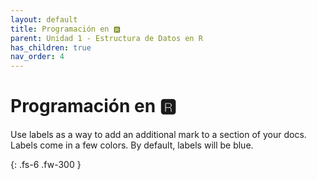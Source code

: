 ```yaml
---
layout: default
title: Programación en 🆁
parent: Unidad 1 - Estructura de Datos en R
has_children: true
nav_order: 4
---
```


# Programación en 🆁

Use labels as a way to add an additional mark to a section of your docs. Labels come in a few colors. By default, labels will be blue.

{: .fs-6 .fw-300 }